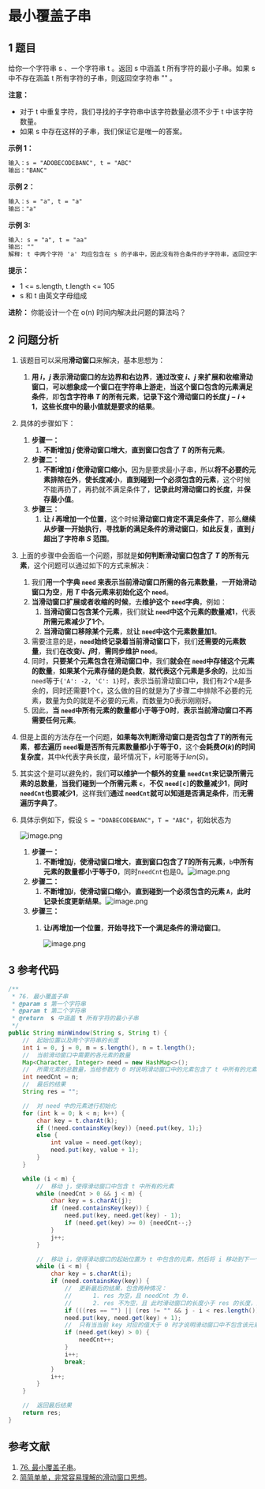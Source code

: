 # 最小覆盖子串

## 1 题目

给你一个字符串 s 、一个字符串 t 。返回 s 中涵盖 t 所有字符的最小子串。如果 s 中不存在涵盖 t 所有字符的子串，则返回空字符串 "" 。

**注意：**

* 对于 t 中重复字符，我们寻找的子字符串中该字符数量必须不少于 t 中该字符数量。
* 如果 s 中存在这样的子串，我们保证它是唯一的答案。

**示例 1：**

```txt
输入：s = "ADOBECODEBANC", t = "ABC"
输出："BANC"
```

**示例 2：**

```txt
输入：s = "a", t = "a"
输出："a"
```

**示例 3:**

```txt
输入: s = "a", t = "aa"
输出: ""
解释: t 中两个字符 'a' 均应包含在 s 的子串中，因此没有符合条件的子字符串，返回空字符串。
```

**提示：**

* 1 <= s.length, t.length <= 105
* s 和 t 由英文字母组成

**进阶：** 你能设计一个在 o(n) 时间内解决此问题的算法吗？

## 2 问题分析

1. 该题目可以采用**滑动窗口**来解决，基本思想为：

   1. **用 $i$，$j$ 表示滑动窗口的左边界和右边界**，**通过改变 $i$、$j$ 来扩展和收缩滑动窗口**，**可以想象成一个窗口在字符串上游走**，**当这个窗口包含的元素满足条件**，即**包含字符串 $T$ 的所有元素**，**记录下这个滑动窗口的长度 $j - i + 1$**，**这些长度中的最小值就是要求的结果**。
2. 具体的步骤如下：

   1. **步骤一：**
      1. **不断增加 $j$ 使滑动窗口增大**，**直到窗口包含了 $T$ 的所有元素**。
   2. **步骤二：**
      1. **不断增加 $i$ 使滑动窗口缩小**，因为是要求最小子串，所以**将不必要的元素排除在外**，**使长度减小**，**直到碰到一个必须包含的元素**，这个时候不能再扔了，再扔就不满足条件了，**记录此时滑动窗口的长度**，并**保存最小值**。
   3. **步骤三：**
      1. **让 $i$ 再增加一个位置**，这个时候**滑动窗口肯定不满足条件了**，那么**继续从步骤一开始执行**，**寻找新的满足条件的滑动窗口**，**如此反复**，**直到 $j$ 超出了字符串 $S$ 范围**。
3. 上面的步骤中会面临一个问题，那就是**如何判断滑动窗口包含了 $T$ 的所有元素**，这个问题可以通过如下的方式来解决：

   1. 我们**用一个字典 `need` 来表示当前滑动窗口所需的各元素数量**，**一开始滑动窗口为空**，**用 $T$ 中各元素来初始化这个 `need`**。
   2. **当滑动窗口扩展或者收缩的时候**，去**维护这个 `need`字典**，例如：
      1. **当滑动窗口包含某个元素**，我们就**让 `need`中这个元素的数量减1**，代表**所需元素减少了1个**。
      2. **当滑动窗口移除某个元素**，就**让 `need`中这个元素数量加1**。
   3. 需要注意的是，**`need`始终记录着当前滑动窗口下**，我们**还需要的元素数量**，我们**在改变$i$、$j$时**，**需同步维护 `need`**。
   4. 同时，**只要某个元素包含在滑动窗口中**，我们**就会在 `need`中存储这个元素的数量**，**如果某个元素存储的是负数**，**就代表这个元素是多余的**，比如当`need`等于`{'A': -2, 'C': 1}`时，表示当前滑动窗口中，我们有2个`A`是多余的，同时还需要1个`C`，这么做的目的就是为了步骤二中排除不必要的元素，数量为负的就是不必要的元素，而数量为0表示刚刚好。
   5. 因此，**当 `need`中所有元素的数量都小于等于0时**，**表示当前滑动窗口不再需要任何元素**。
4. 但是上面的方法存在一个问题，**如果每次判断滑动窗口是否包含了$T$的所有元素**，**都去遍历 `need`看是否所有元素数量都小于等于0**，这个**会耗费$O(k)$的时间复杂度**，其中$k$代表字典长度，最坏情况下，$k$可能等于$len(S)$。
5. 其实这个是可以避免的，我们**可以维护一个额外的变量 `needCnt`来记录所需元素的总数量**，**当我们碰到一个所需元素 `c`**，**不仅 `need[c]`的数量减少1**，**同时 `needCnt`也要减少1**，这样我们**通过 `needCnt`就可以知道是否满足条件**，而**无需遍历字典了**。
6. 具体示例如下，假设 `S = "DOABECODEBANC"`，`T = "ABC"`，初始状态为

   ![image.png](../../../media/202110/2021-10-16_2205200.25944041750629054.png)

   1. **步骤一：**
      1. **不断增加$j$**，**使滑动窗口增大**，**直到窗口包含了$T$的所有元素**，`b`**中所有元素的数量都小于等于0**，同时`needCnt`也是0。![image.png](../../../media/202110/2021-10-16_2209070.7023774869849022.png)
   2. **步骤二：**
      1. **不断增加$i$**，**使滑动窗口缩小**，**直到碰到一个必须包含的元素 `A`**，**此时记录长度更新结果**。![image.png](../../../media/202110/2021-10-16_2209490.5127673466456636.png)
   3. **步骤三：**
      1. **让$i$再增加一个位置**，**开始寻找下一个满足条件的滑动窗口**。

         ![image.png](../../../media/202110/2021-10-16_2210340.6275333905912832.png)

## 3 参考代码

```java
/**
 * 76. 最小覆盖子串
 * @param s 第一个字符串
 * @param t 第二个字符串
 * @return  s 中涵盖 t 所有字符的最小子串
 */
public String minWindow(String s, String t) {
    //  起始位置以及两个字符串的长度
    int i = 0, j = 0, m = s.length(), n = t.length();
    //  当前滑动窗口中需要的各元素的数量
    Map<Character, Integer> need = new HashMap<>();
    //  所需元素的总数量，当给参数为 0 时说明滑动窗口中的元素包含了 t 中所有的元素，这样可以避免遍历 need 中的元素的值是否都小于等于 0
    int needCnt = n;
    //  最后的结果
    String res = "";

    //  对 need 中的元素进行初始化
    for (int k = 0; k < n; k++) {
        char key = t.charAt(k);
        if (!need.containsKey(key)) {need.put(key, 1);}
        else {
            int value = need.get(key);
            need.put(key, value + 1);
        }
    }

    while (i < m) {
        //  移动 j，使得滑动窗口中包含 t 中所有的元素
        while (needCnt > 0 && j < m) {
            char key = s.charAt(j);
            if (need.containsKey(key)) {
                need.put(key, need.get(key) - 1);
                if (need.get(key) >= 0) {needCnt--;}
            }
            j++;
        }

        //  移动 i，使得滑动窗口的起始位置为 t 中包含的元素，然后将 i 移动到下一个位置，进行下一次遍历
        while (i < m) {
            char key = s.charAt(i);
            if (need.containsKey(key)) {
                //  更新最后的结果，包含两种情况：
                //      1. res 为空，且 needCnt 为 0.
                //      2. res 不为空，且 此时滑动窗口的长度小于 res 的长度，且 needCnt 为 0
                if (((res == "") || (res != "" && j - i < res.length())) && needCnt == 0) {res = s.substring(i, j);}
                need.put(key, need.get(key) + 1);
                //  只有当当前 key 对应的值大于 0 时才说明滑动窗口中不包含该元素，此时才将 needCnt 加 1
                if (need.get(key) > 0) {
                    needCnt++;
                }
                i++;
                break;
            }
            i++;
        }
    }

    //  返回最后结果
    return res;
}
```

## 参考文献

1. [76. 最小覆盖子串](https://leetcode-cn.com/problems/minimum-window-substring)。
2. [简简单单，非常容易理解的滑动窗口思想](https://leetcode-cn.com/problems/minimum-window-substring/solution/tong-su-qie-xiang-xi-de-miao-shu-hua-dong-chuang-k)。
